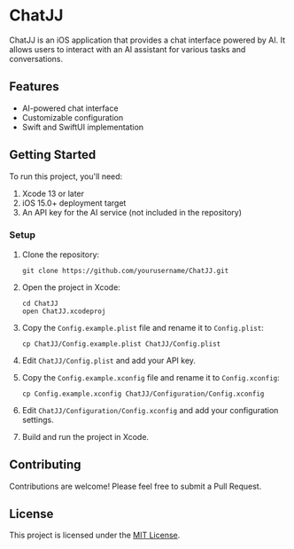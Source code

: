 # ChatJJ

ChatJJ is an iOS application that provides a chat interface powered by AI. It allows users to interact with an AI assistant for various tasks and conversations.

## Features

- AI-powered chat interface
- Customizable configuration
- Swift and SwiftUI implementation

## Getting Started

To run this project, you'll need:

1. Xcode 13 or later
2. iOS 15.0+ deployment target
3. An API key for the AI service (not included in the repository)

### Setup

1. Clone the repository:
   ```
   git clone https://github.com/yourusername/ChatJJ.git
   ```

2. Open the project in Xcode:
   ```
   cd ChatJJ
   open ChatJJ.xcodeproj
   ```

3. Copy the `Config.example.plist` file and rename it to `Config.plist`:
   ```
   cp ChatJJ/Config.example.plist ChatJJ/Config.plist
   ```

4. Edit `ChatJJ/Config.plist` and add your API key.

5. Copy the `Config.example.xconfig` file and rename it to `Config.xconfig`:
   ```
   cp Config.example.xconfig ChatJJ/Configuration/Config.xconfig
   ```

6. Edit `ChatJJ/Configuration/Config.xconfig` and add your configuration settings.

7. Build and run the project in Xcode.

## Contributing

Contributions are welcome! Please feel free to submit a Pull Request.

## License

This project is licensed under the [MIT License](LICENSE).